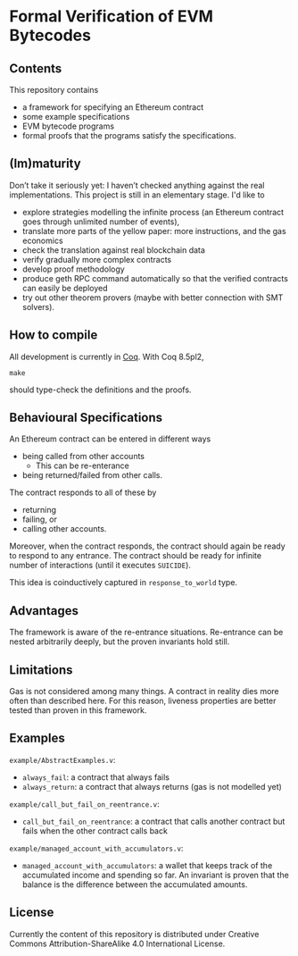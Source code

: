 # Formal Verification of EVM Bytecodes

## Contents
This repository contains
* a framework for specifying an Ethereum contract
* some example specifications
* EVM bytecode programs
* formal proofs that the programs satisfy the specifications.

## (Im)maturity
Don’t take it seriously yet: I haven’t checked anything
against the real implementations.
This project is still in an elementary stage.  I'd like to
* explore strategies modelling the infinite process
  (an Ethereum contract goes through unlimited number of events),
* translate more parts of the yellow paper: more instructions,
  and the gas economics
* check the translation against real blockchain data
* verify gradually more complex contracts
* develop proof methodology
* produce geth RPC command automatically so that the verified contracts can
  easily be deployed
* try out other theorem provers (maybe with better connection with SMT solvers).

## How to compile
All development is currently in [Coq](https://coq.inria.fr/).
With Coq 8.5pl2,
```
make
```
should type-check the definitions and the proofs.

## Behavioural Specifications

An Ethereum contract can be entered in different ways
* being called from other accounts
    * This can be re-enterance
* being returned/failed from other calls.

The contract responds to all of these by
* returning
* failing, or
* calling other accounts.

Moreover, when the contract responds, the contract should again be ready
to respond to any entrance.  The contract should be ready for infinite number
of interactions (until it executes `SUICIDE`).

This idea is coinductively captured in `response_to_world` type.

## Advantages

The framework is aware of the re-entrance situations.  Re-entrance can be nested arbitrarily deeply, but the proven invariants hold still.

## Limitations

Gas is not considered among many things.  A contract in reality dies more often than described here.  For this reason, liveness properties are better tested than proven in this framework.

## Examples

`example/AbstractExamples.v`:
* `always_fail`: a contract that always fails
* `always_return`: a contract that always returns (gas is not modelled yet)

`example/call_but_fail_on_reentrance.v`:
* `call_but_fail_on_reentrance`: a contract that calls another contract but fails when the other contract calls back

`example/managed_account_with_accumulators.v`:
* `managed_account_with_accumulators`: a wallet that keeps track of the accumulated income and spending so far.  An invariant is proven that the balance is the difference between the accumulated amounts.

## License

Currently the content of this repository is distributed under
Creative Commons Attribution-ShareAlike 4.0 International License.
